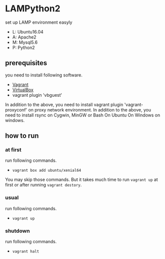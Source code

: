# LAMPython2

set up LAMP environment easyly
- L: Ubuntu16.04
- A: Apache2
- M: Mysql5.6
- P: Python2

## prerequisites

you need to install following software.

- [Vagrant](https://www.vagrantup.com/)
- [VirtualBox](http://www.oracle.com/technetwork/jp/server-storage/virtualbox/downloads/index.html)
- vagrant plugin 'vbguest'

In addition to the above, you need to install vagrant plugin 'vagrant-proxyconf' on proxy network environment.
In addition to the above, you need to install rsync on Cygwin, MinGW or Bash On Ubuntu On Windows on windows.

## how to run

### at first 

run following commands.

* `vagrant box add ubuntu/xenial64`

You may skip those commands. But it takes much time to run `vagrant up` at first or after running `vagrant destory`.

### usual

run following commands.

* `vagrant up`

### shutdown

run following commands.

* `vagrant halt`


